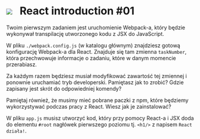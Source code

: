 # [![](../assets/img/logo-readme2.jpg)](https://devmentor.pl) &nbsp; React introduction #01

Twoim pierwszym zadaniem jest uruchomienie Webpack-a, który będzie wykonywał transpilację utworzonego kodu z JSX do JavaScript.

W pliku `./webpack.config.js` (w katalogu głównym) znajdziesz gotową konfigurację Webpack-a dla React. Znajduje się tam zmienna `taskNumber`, która przechwowuje informacje o zadaniu, które w danym momencie przerabiasz.

Za każdym razem będziesz musiał modyfikować zawartość tej zmiennej i ponownie uruchamiać tryb developerski. Pamiętasz jak to zrobić? Gdzie zapisany jest skrót do odpowiedniej komendy?

Pamiętaj również, że musimy mieć pobrane paczki z npm, które będziemy wykorzystywać podczas pracy z React. Wiesz jak je zainstalować?

W pliku `app.js` musisz utworzyć kod, który przy pomocy React-a i JSX doda do elementu `#root` nagłówek pierwszego  poziomu tj. `<h1/>` z napisem `React działa!`. 